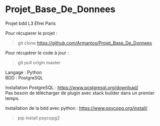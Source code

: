 # Projet_Base_De_Donnees
Projet bdd L3 Efrei Paris

Pour récuperer le projet :  
> git clone https://github.com/Armantos/Projet_Base_De_Donnees

Pour récupérer le code à jour :  
> git pull origin master  

Langage : Python  
BDD : PostgreSQL  

Installation PostgreSQL :
https://www.postgresql.org/download/  
Pas besoin de télécharger de plugin avec stack builder dans un premier temps.  

Installation de la bdd avec python : https://www.psycopg.org/install/  
> pip install psycopg2
